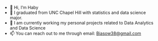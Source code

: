 - 👋 Hi, I’m Haby
- 👀 I graduated from UNC Chapel Hill with statistics and data science major.
- 🌱 I am currently working my personal projects related to Data Analytics and Data Science
- 📫 You can reach out to me through email: Biasow38@gmail.com

<!---
bia38/bia38 is a ✨ special ✨ repository because its `README.md` (this file) appears on your GitHub profile.
You can click the Preview link to take a look at your changes.
--->
